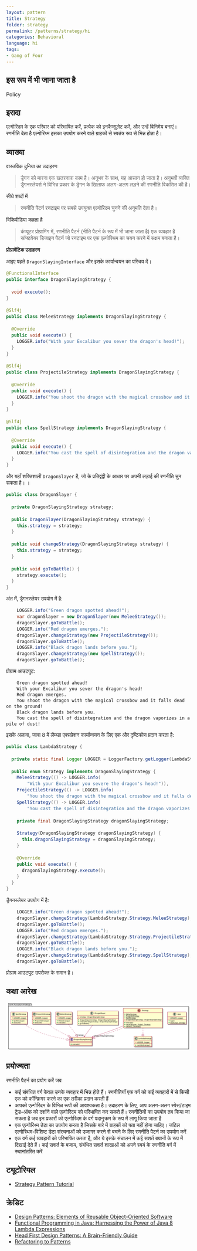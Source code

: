 ```yaml
---
layout: pattern
title: Strategy
folder: strategy
permalink: /patterns/strategy/hi
categories: Behavioral
language: hi
tags:
- Gang of Four
---
```


## इस रूप में भी जाना जाता है

Policy

## इरादा

एल्गोरिदम के एक परिवार को परिभाषित करें, प्रत्येक को इनकैप्सुलेट करें, और उन्हें विनिमेय बनाएं। रणनीति देता है
एल्गोरिथ्म इसका उपयोग करने वाले ग्राहकों से स्वतंत्र रूप से भिन्न होता है।

## व्याख्या

वास्तविक दुनिया का उदाहरण

> ड्रेगन को मारना एक खतरनाक काम है। अनुभव के साथ, यह आसान हो जाता है। अनुभवी व्यक्ति
> ड्रैगनस्लेयर्स ने विभिन्न प्रकार के ड्रेगन के खिलाफ अलग-अलग लड़ने की रणनीति विकसित की है।

सीधे शब्दों में

> रणनीति पैटर्न रनटाइम पर सबसे उपयुक्त एल्गोरिदम चुनने की अनुमति देता है।

विकिपीडिया कहता है

> कंप्यूटर प्रोग्रामिंग में, रणनीति पैटर्न (नीति पैटर्न के रूप में भी जाना जाता है) एक व्यवहार है
> सॉफ्टवेयर डिजाइन पैटर्न जो रनटाइम पर एक एल्गोरिथम का चयन करने में सक्षम बनाता है।

**प्रोग्रामेटिक उदाहरण**

आइए पहले `DragonSlayingInterface` और इसके कार्यान्वयन का परिचय दें।

```java
@FunctionalInterface
public interface DragonSlayingStrategy {

  void execute();
}

@Slf4j
public class MeleeStrategy implements DragonSlayingStrategy {

  @Override
  public void execute() {
    LOGGER.info("With your Excalibur you sever the dragon's head!");
  }
}

@Slf4j
public class ProjectileStrategy implements DragonSlayingStrategy {

  @Override
  public void execute() {
    LOGGER.info("You shoot the dragon with the magical crossbow and it falls dead on the ground!");
  }
}

@Slf4j
public class SpellStrategy implements DragonSlayingStrategy {

  @Override
  public void execute() {
    LOGGER.info("You cast the spell of disintegration and the dragon vaporizes in a pile of dust!");
  }
}
```

और यहाँ शक्तिशाली `DragonSlayer` है, जो के प्रतिद्वंद्वी के आधार पर अपनी लड़ाई की रणनीति चुन सकता है।
।

```java
public class DragonSlayer {

  private DragonSlayingStrategy strategy;

  public DragonSlayer(DragonSlayingStrategy strategy) {
    this.strategy = strategy;
  }

  public void changeStrategy(DragonSlayingStrategy strategy) {
    this.strategy = strategy;
  }

  public void goToBattle() {
    strategy.execute();
  }
}
```

अंत में, ड्रैगनस्लेयर उपयोग में है:

```java
    LOGGER.info("Green dragon spotted ahead!");
    var dragonSlayer = new DragonSlayer(new MeleeStrategy());
    dragonSlayer.goToBattle();
    LOGGER.info("Red dragon emerges.");
    dragonSlayer.changeStrategy(new ProjectileStrategy());
    dragonSlayer.goToBattle();
    LOGGER.info("Black dragon lands before you.");
    dragonSlayer.changeStrategy(new SpellStrategy());
    dragonSlayer.goToBattle();
```

प्रोग्राम आउटपुट:  
```
    Green dragon spotted ahead!
    With your Excalibur you sever the dragon's head!
    Red dragon emerges.
    You shoot the dragon with the magical crossbow and it falls dead on the ground!
    Black dragon lands before you.
    You cast the spell of disintegration and the dragon vaporizes in a pile of dust!    
```

इसके अलावा, जावा 8 में लैम्ब्डा एक्सप्रेशन कार्यान्वयन के लिए एक और दृष्टिकोण प्रदान करता है:

```java
public class LambdaStrategy {

  private static final Logger LOGGER = LoggerFactory.getLogger(LambdaStrategy.class);

  public enum Strategy implements DragonSlayingStrategy {
    MeleeStrategy(() -> LOGGER.info(
        "With your Excalibur you severe the dragon's head!")),
    ProjectileStrategy(() -> LOGGER.info(
        "You shoot the dragon with the magical crossbow and it falls dead on the ground!")),
    SpellStrategy(() -> LOGGER.info(
        "You cast the spell of disintegration and the dragon vaporizes in a pile of dust!"));

    private final DragonSlayingStrategy dragonSlayingStrategy;

    Strategy(DragonSlayingStrategy dragonSlayingStrategy) {
      this.dragonSlayingStrategy = dragonSlayingStrategy;
    }

    @Override
    public void execute() {
      dragonSlayingStrategy.execute();
    }
  }
}
```

ड्रैगनस्लेयर उपयोग में है:

```java
    LOGGER.info("Green dragon spotted ahead!");
    dragonSlayer.changeStrategy(LambdaStrategy.Strategy.MeleeStrategy);
    dragonSlayer.goToBattle();
    LOGGER.info("Red dragon emerges.");
    dragonSlayer.changeStrategy(LambdaStrategy.Strategy.ProjectileStrategy);
    dragonSlayer.goToBattle();
    LOGGER.info("Black dragon lands before you.");
    dragonSlayer.changeStrategy(LambdaStrategy.Strategy.SpellStrategy);
    dragonSlayer.goToBattle();
```

प्रोग्राम आउटपुट उपरोक्त के समान है।

## कक्षा आरेख

![alt text](../../../strategy/etc/strategy_urm.png "Strategy")

## प्रयोज्यता

रणनीति पैटर्न का प्रयोग करें जब

* कई संबंधित वर्ग केवल उनके व्यवहार में भिन्न होते हैं। रणनीतियाँ एक वर्ग को कई व्यवहारों में से किसी एक को कॉन्फ़िगर करने का एक तरीका प्रदान करती हैं
* आपको एल्गोरिदम के विभिन्न रूपों की आवश्यकता है। उदाहरण के लिए, आप अलग-अलग स्पेस/टाइम ट्रेड-ऑफ को दर्शाने वाले एल्गोरिदम को परिभाषित कर सकते हैं। रणनीतियों का उपयोग तब किया जा सकता है जब इन प्रकारों को एल्गोरिदम के वर्ग पदानुक्रम के रूप में लागू किया जाता है
* एक एल्गोरिथ्म डेटा का उपयोग करता है जिसके बारे में ग्राहकों को पता नहीं होना चाहिए। जटिल एल्गोरिथम-विशिष्ट डेटा संरचनाओं को उजागर करने से बचने के लिए रणनीति पैटर्न का उपयोग करें
* एक वर्ग कई व्यवहारों को परिभाषित करता है, और ये इसके संचालन में कई सशर्त बयानों के रूप में दिखाई देते हैं। कई सशर्त के बजाय, संबंधित सशर्त शाखाओं को अपने स्वयं के रणनीति वर्ग में स्थानांतरित करें

## ट्यूटोरियल

* [Strategy Pattern Tutorial](https://www.journaldev.com/1754/strategy-design-pattern-in-java-example-tutorial)

## क्रेडिट

* [Design Patterns: Elements of Reusable Object-Oriented Software](https://www.amazon.com/gp/product/0201633612/ref=as_li_tl?ie=UTF8&camp=1789&creative=9325&creativeASIN=0201633612&linkCode=as2&tag=javadesignpat-20&linkId=675d49790ce11db99d90bde47f1aeb59)
* [Functional Programming in Java: Harnessing the Power of Java 8 Lambda Expressions](https://www.amazon.com/gp/product/1937785467/ref=as_li_tl?ie=UTF8&camp=1789&creative=9325&creativeASIN=1937785467&linkCode=as2&tag=javadesignpat-20&linkId=7e4e2fb7a141631491534255252fd08b)
* [Head First Design Patterns: A Brain-Friendly Guide](https://www.amazon.com/gp/product/0596007124/ref=as_li_tl?ie=UTF8&camp=1789&creative=9325&creativeASIN=0596007124&linkCode=as2&tag=javadesignpat-20&linkId=6b8b6eea86021af6c8e3cd3fc382cb5b)
* [Refactoring to Patterns](https://www.amazon.com/gp/product/0321213351/ref=as_li_tl?ie=UTF8&camp=1789&creative=9325&creativeASIN=0321213351&linkCode=as2&tag=javadesignpat-20&linkId=2a76fcb387234bc71b1c61150b3cc3a7)
